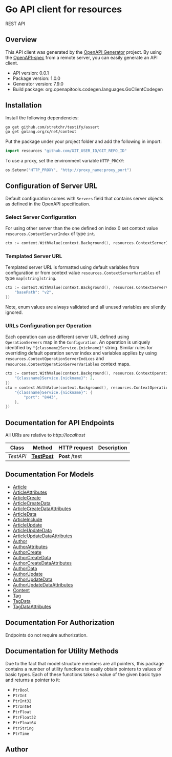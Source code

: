 # Go API client for resources

REST API

## Overview
This API client was generated by the [OpenAPI Generator](https://openapi-generator.tech) project.  By using the [OpenAPI-spec](https://www.openapis.org/) from a remote server, you can easily generate an API client.

- API version: 0.0.1
- Package version: 1.0.0
- Generator version: 7.9.0
- Build package: org.openapitools.codegen.languages.GoClientCodegen

## Installation

Install the following dependencies:

```sh
go get github.com/stretchr/testify/assert
go get golang.org/x/net/context
```

Put the package under your project folder and add the following in import:

```go
import resources "github.com/GIT_USER_ID/GIT_REPO_ID"
```

To use a proxy, set the environment variable `HTTP_PROXY`:

```go
os.Setenv("HTTP_PROXY", "http://proxy_name:proxy_port")
```

## Configuration of Server URL

Default configuration comes with `Servers` field that contains server objects as defined in the OpenAPI specification.

### Select Server Configuration

For using other server than the one defined on index 0 set context value `resources.ContextServerIndex` of type `int`.

```go
ctx := context.WithValue(context.Background(), resources.ContextServerIndex, 1)
```

### Templated Server URL

Templated server URL is formatted using default variables from configuration or from context value `resources.ContextServerVariables` of type `map[string]string`.

```go
ctx := context.WithValue(context.Background(), resources.ContextServerVariables, map[string]string{
	"basePath": "v2",
})
```

Note, enum values are always validated and all unused variables are silently ignored.

### URLs Configuration per Operation

Each operation can use different server URL defined using `OperationServers` map in the `Configuration`.
An operation is uniquely identified by `"{classname}Service.{nickname}"` string.
Similar rules for overriding default operation server index and variables applies by using `resources.ContextOperationServerIndices` and `resources.ContextOperationServerVariables` context maps.

```go
ctx := context.WithValue(context.Background(), resources.ContextOperationServerIndices, map[string]int{
	"{classname}Service.{nickname}": 2,
})
ctx = context.WithValue(context.Background(), resources.ContextOperationServerVariables, map[string]map[string]string{
	"{classname}Service.{nickname}": {
		"port": "8443",
	},
})
```

## Documentation for API Endpoints

All URIs are relative to *http://localhost*

Class | Method | HTTP request | Description
------------ | ------------- | ------------- | -------------
*TestAPI* | [**TestPost**](docs/TestAPI.md#testpost) | **Post** /test | 


## Documentation For Models

 - [Article](docs/Article.md)
 - [ArticleAttributes](docs/ArticleAttributes.md)
 - [ArticleCreate](docs/ArticleCreate.md)
 - [ArticleCreateData](docs/ArticleCreateData.md)
 - [ArticleCreateDataAttributes](docs/ArticleCreateDataAttributes.md)
 - [ArticleData](docs/ArticleData.md)
 - [ArticleInclude](docs/ArticleInclude.md)
 - [ArticleUpdate](docs/ArticleUpdate.md)
 - [ArticleUpdateData](docs/ArticleUpdateData.md)
 - [ArticleUpdateDataAttributes](docs/ArticleUpdateDataAttributes.md)
 - [Author](docs/Author.md)
 - [AuthorAttributes](docs/AuthorAttributes.md)
 - [AuthorCreate](docs/AuthorCreate.md)
 - [AuthorCreateData](docs/AuthorCreateData.md)
 - [AuthorCreateDataAttributes](docs/AuthorCreateDataAttributes.md)
 - [AuthorData](docs/AuthorData.md)
 - [AuthorUpdate](docs/AuthorUpdate.md)
 - [AuthorUpdateData](docs/AuthorUpdateData.md)
 - [AuthorUpdateDataAttributes](docs/AuthorUpdateDataAttributes.md)
 - [Content](docs/Content.md)
 - [Tag](docs/Tag.md)
 - [TagData](docs/TagData.md)
 - [TagDataAttributes](docs/TagDataAttributes.md)


## Documentation For Authorization

Endpoints do not require authorization.


## Documentation for Utility Methods

Due to the fact that model structure members are all pointers, this package contains
a number of utility functions to easily obtain pointers to values of basic types.
Each of these functions takes a value of the given basic type and returns a pointer to it:

* `PtrBool`
* `PtrInt`
* `PtrInt32`
* `PtrInt64`
* `PtrFloat`
* `PtrFloat32`
* `PtrFloat64`
* `PtrString`
* `PtrTime`

## Author



